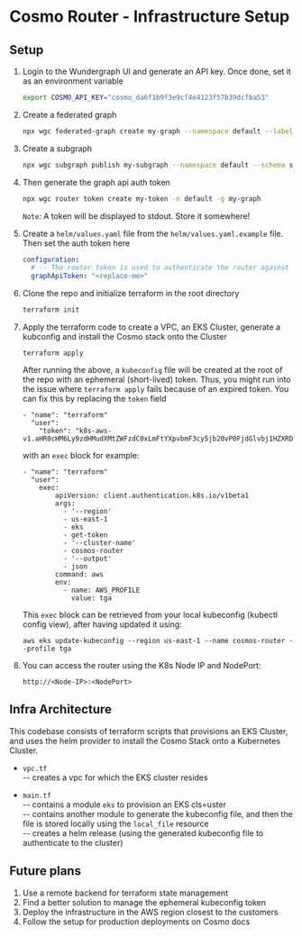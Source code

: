 # Cosmo Router - Infrastructure Setup

## Setup

1. Login to the Wundergraph UI and generate an API key. Once done, set it as an environment variable
    ```sh
    export COSMO_API_KEY="cosmo_da6f1b9f3e9cf4e4123f57b39dcfba53"
    ```

2. Create a federated graph
    ```sh
    npx wgc federated-graph create my-graph --namespace default --label-matcher team=A --routing-url http://localhost:3002/graphql
    ```

3. Create a subgraph
    ```sh
    npx wgc subgraph publish my-subgraph --namespace default --schema schema.graphql --label team=A --routing-url http://localhost:3002/graphql
    ```

4. Then generate the graph api auth token
    ```sh
    npx wgc router token create my-token -n default -g my-graph
    ```

    `Note`: A token will be displayed to stdout. Store it somewhere!

5. Create a `helm/values.yaml` file from the `helm/values.yaml.example` file. Then set the auth token here
    ```yaml
    configuration:
      # -- The router token is used to authenticate the router against the controlplane (required)
      graphApiToken: "<replace-me>"
    ```

6. Clone the repo and initialize terraform in the root directory
    ```sh
    terraform init
    ```

7. Apply the terraform code to create a VPC, an EKS Cluster, generate a kubconfig and install the Cosmo stack onto the Cluster
    ```
    terraform apply
    ```

    After running the above, a `kubeconfig` file will be created at the root of the repo with an ephemeral (short-lived) token. Thus, you might run into the issue where `terraform apply` fails because of an expired token. You can fix this by replacing the `token` field

    ```
    - "name": "terraform"
      "user":
        "token": "k8s-aws-v1.aHR0cHM6Ly9zdHMudXMtZWFzdC0xLmFtYXpvbmF3cy5jb20vP0FjdGlvbj1HZXRDYWxsZXJJZGVudGl0eSZWZXJzaW9uPTIwMTEtMDYtMTUmWC1BbXotQWxnb3JpdGhtPUFXUzQtSE1BQy1TSEEyNTYmWC1BbXotQ3JlZGVudGlhbD1BS0lBNk9EVTNVVkpJNUlPUVBGUSUyRjIwMjQwNjA2JTJGdXMtZWFzdC0xJTJGc3RzJTJGYXdzNF9yZXF1ZXN0JlgtQW16LURhdGU9MjAyNDA2MDZUMDgyNzQwWiZYLUFtei1FeHBpcmVzPTAmWC1BbXotU2lnbmVkSGVhZGVycz1ob3N0JTNCeC1rOHMtYXdzLWlkJlgtQW16LVNpZ25hdHVyZT1iOWE2NDQ3NTdhYmUwODEzOGI2ODg4NjIwYzU4YmRiNjQ2N2ZmZThiYWNjYjRmZTUxNGYxZDYzNGJiMDIzYThk"
    ```

    with an `exec` block for example:
    ```
    - "name": "terraform"
      "user":
        exec:
            apiVersion: client.authentication.k8s.io/v1beta1
            args:
              - '--region'
              - us-east-1
              - eks
              - get-token
              - '--cluster-name'
              - cosmos-router
              - '--output'
              - json
            command: aws
            env:
              - name: AWS_PROFILE
                value: tga
    ```
    This `exec` block can be retrieved from your local kubeconfig (kubectl config view), after having updated it using:
    ```
    aws eks update-kubeconfig --region us-east-1 --name cosmos-router --profile tga
    ```

8. You can access the router using the K8s Node IP and NodePort:
    ```
    http://<Node-IP>:<NodePort>
    ```

## Infra Architecture
This codebase consists of terraform scripts that provisions an EKS Cluster, and uses the helm provider to install the Cosmo Stack onto a Kubernetes Cluster.

- `vpc.tf`  
-- creates a vpc for which the EKS cluster resides    

- `main.tf`  
-- contains a module `eks` to provision an EKS cls=uster     
-- contains another module to generate the kubeconfig file, and then the file is stored locally using the `local_file` resource     
-- creates a helm release (using the generated kubeconfig file to authenticate to the cluster)  


## Future plans
1. Use a remote backend for terraform state management
2. Find a better solution to manage the ephemeral kubeconfig token
3. Deploy the infrastructure in the AWS region closest to the customers
4. Follow the setup for production deployments on Cosmo docs
